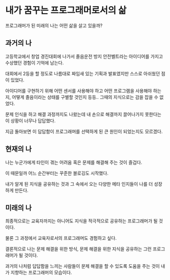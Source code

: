 # 내가 꿈꾸는 프로그래머로서의 삶

프로그래머가 된 미래의 나는 어떤 삶을 살고 있을까?

## 과거의 나

고등학교에서 창업 경진대회에 나가서 졸음운전 방지 안전벨트라는 아이디어를 가지고 수상했던 경험이 기억에 남는다.

대회에서 2등을 할 정도로 나름대로 짜임새 있는 기획과 발표였지만 스스로 아쉬웠던 점이 있었다.

아이디어를 구현하기 위해 어떤 센서를 사용해야 하고 어떤 프로그램을 사용해야 하는지, 어떻게 졸음이라는 상태를 구별할 것인지 등등.. 그때의 지식으로는 감을 잡을 수 없었다.

문제 인식을 하고 해결 과정까지도 나왔는데 내 손으로 해결까지 끌어나가지 못한다는 이 상황이 너무나 답답했다.

지금 돌아보면 이 답답함이 프로그래머를 선택하게 된 큰 원인이 되었는지도 모르겠다.

## 현재의 나

나는 누군가에게 타인이 겪는 어려움 혹은 문제를 해결해 주는 것이 즐겁다.

이 때문일까 어느 순간부터는 꾸준한 블로깅도 시작했다.

내가 알게 된 지식을 공유하는 것과 그 속에서 오는 다양한 메타 인지들이 나를 더 성장하게 만든다.

## 미래의 나

최종적으로는 교육자까지는 아니어도 지식을 적극적으로 공유하는 프로그래머가 될 것이다.

물론 그 과정에서 교육자로서의 프로그래머도 경험하고 싶다.

결론적으로 나는 문제 해결을 위한 방식, 문제 해결을 위한 지식을 공유하는 그런 프로그래머가 될 것이다.

과거의 나처럼 답답함을 느끼는 사람들이 문제 해결을 할 수 있도록 도움을 주는 것이 내가 지향하는 프로그래머의 모습이다.

